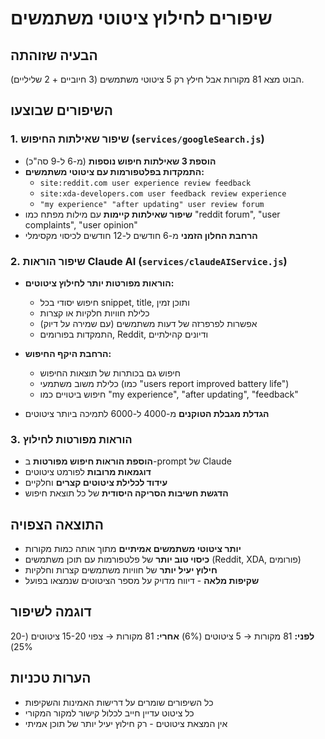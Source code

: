 # שיפורים לחילוץ ציטוטי משתמשים

## הבעיה שזוהתה
הבוט מצא 81 מקורות אבל חילץ רק 5 ציטוטי משתמשים (3 חיוביים + 2 שליליים).

## השיפורים שבוצעו

### 1. שיפור שאילתות החיפוש (`services/googleSearch.js`)
- **הוספת 3 שאילתות חיפוש נוספות** (מ-6 ל-9 סה"כ)
- **התמקדות בפלטפורמות עם ציטוטי משתמשים:**
  - `site:reddit.com user experience review feedback`
  - `site:xda-developers.com user feedback review experience`
  - `"my experience" "after updating" user review forum`
- **שיפור שאילתות קיימות** עם מילות מפתח כמו "reddit forum", "user complaints", "user opinion"
- **הרחבת החלון הזמני** מ-6 חודשים ל-12 חודשים לכיסוי מקסימלי

### 2. שיפור הוראות Claude AI (`services/claudeAIService.js`)
- **הוראות מפורטות יותר לחילוץ ציטוטים:**
  - חיפוש יסודי בכל snippet, title, ותוכן זמין
  - כלילת חוויות חלקיות או קצרות
  - אפשרות לפרפרזה של דעות משתמשים (עם שמירה על דיוק)
  - התמקדות בפורומים, Reddit, ודיונים קהילתיים

- **הרחבת היקף החיפוש:**
  - חיפוש גם בכותרות של תוצאות החיפוש
  - כלילת משוב משתמעי (כמו "users report improved battery life")
  - חיפוש ביטויים כמו "my experience", "after updating", "feedback"

- **הגדלת מגבלת הטוקנים** מ-4000 ל-6000 לתמיכה ביותר ציטוטים

### 3. הוראות מפורטות לחילוץ
- **הוספת הוראות חיפוש מפורטות** ב-prompt של Claude
- **דוגמאות מרובות** לפורמט ציטוטים
- **עידוד לכלילת ציטוטים קצרים** וחלקיים
- **הדגשת חשיבות הסריקה היסודית** של כל תוצאת חיפוש

## התוצאה הצפויה
- **יותר ציטוטי משתמשים אמיתיים** מתוך אותה כמות מקורות
- **כיסוי טוב יותר** של פלטפורמות עם תוכן משתמשים (Reddit, XDA, פורומים)
- **חילוץ יעיל יותר** של חוויות משתמשים קצרות וחלקיות
- **שקיפות מלאה** - דיווח מדויק על מספר הציטוטים שנמצאו בפועל

## דוגמה לשיפור
**לפני:** 81 מקורות → 5 ציטוטים (6%)
**אחרי:** 81 מקורות → צפוי 15-20 ציטוטים (20-25%)

## הערות טכניות
- כל השיפורים שומרים על דרישות האמינות והשקיפות
- כל ציטוט עדיין חייב לכלול קישור למקור המקורי
- אין המצאת ציטוטים - רק חילוץ יעיל יותר של תוכן אמיתי